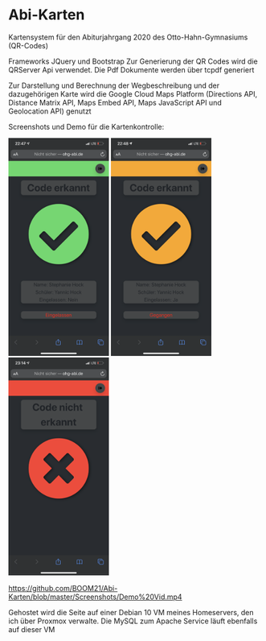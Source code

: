 # Abi-Karten
Kartensystem für den Abiturjahrgang 2020 des Otto-Hahn-Gymnasiums (QR-Codes)


Frameworks JQuery und Bootstrap
Zur Generierung der QR Codes wird die QRServer Api verwendet.
Die Pdf Dokumente werden über tcpdf generiert

Zur Darstellung und Berechnung der Wegbeschreibung und der dazugehörigen Karte wird die Google Cloud Maps Platform (Directions API, Distance Matrix API, Maps Embed API, Maps JavaScript API und Geolocation API) genutzt

Screenshots und Demo für die Kartenkontrolle:

<img src="https://github.com/BOOM21/Abi-Karten/blob/master/Screenshots/Code_Recognized.PNG" alt="Allowed" width="200"/> <img src="https://github.com/BOOM21/Abi-Karten/blob/master/Screenshots/Already_In.PNG" alt="Already In" width="200"/> <img src="https://github.com/BOOM21/Abi-Karten/blob/master/Screenshots/Code_Unknown.PNG" alt="Denied" width="200"/>

https://github.com/BOOM21/Abi-Karten/blob/master/Screenshots/Demo%20Vid.mp4



Gehostet wird die Seite auf einer Debian 10 VM meines Homeservers, den ich über Proxmox verwalte. Die MySQL zum Apache Service läuft ebenfalls auf dieser VM
